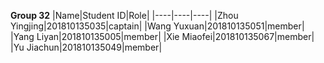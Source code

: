 **Group 32**
|Name|Student ID|Role|
|----|----|----|
|Zhou Yingjing|201810135035|captain|
|Wang Yuxuan|201810135051|member|
|Yang Liyan|201810135005|member|
|Xie Miaofei|201810135067|member|
|Yu Jiachun|201810135049|member|
